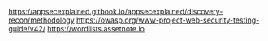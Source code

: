 https://appsecexplained.gitbook.io/appsecexplained/discovery-recon/methodology
https://owasp.org/www-project-web-security-testing-guide/v42/
https://wordlists.assetnote.io
